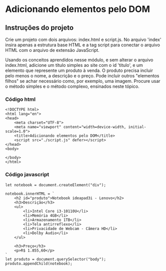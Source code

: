 <h1>Adicionando elementos pelo DOM</h1>
<h2>Instruções do projeto</h2>
<p>Crie um projeto com dois arquivos: index.html e script.js. 
  No arquivo 'index' insira apenas a estrutura base HTML e a tag script para conectar o arquivo HTML com o arquivo de extensão JavaScript.
</p>
<p>
Usando os conceitos aprendidos nesse módulo, e sem alterar o arquivo index.html, adicione um título simples ao site com o id 'titulo', e um elemento que represente um produto à venda. 
  O produto precisa incluir pelo menos o nome, a descrição e o preço. Pode incluir outros "elementos filhos" se achar necessário como, por exemplo, uma imagem. 
  Procure usar o método simples e o método complexo, ensinados neste tópico. 
</p>

<h3>Código html</h3>

```
<!DOCTYPE html>
<html lang="en">
<head>
    <meta charset="UTF-8">
    <meta name="viewport" content="width=device-width, initial-scale=1.0">
    <title>Adicionando elementos pelo DOM</title>
    <script src="./script.js" defer></script>
</head>
<body>
    
</body>
</html>
```
<h3>Código javascript</h3>

```
let notebook = document.createElement("div");

notebook.innerHTML = `
    <h2 id="produto">Notebook ideapad3i - Lenovo</h2>
    <h3>Descrição</h3>
    <ul>
        <li>Intel Core i3-10110U</li>
        <li>Memória 4GB</li>
        <li>Armazenamento 1TB</li>
        <li>Tela antirreflexo</li>
        <li>Privacidade de Webcam - Câmera HD</li>
        <li>Dolby Audio</li>
    </ul>

    <h3>Preço</h3>
    <p>R$ 1.855,60</p>
`
let produto = document.querySelector("body");
produto.appendChild(notebook);
```
